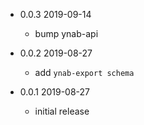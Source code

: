 * 0.0.3  2019-09-14
    * bump ynab-api

* 0.0.2  2019-08-27
    * add `ynab-export schema`

* 0.0.1  2019-08-27
    * initial release
